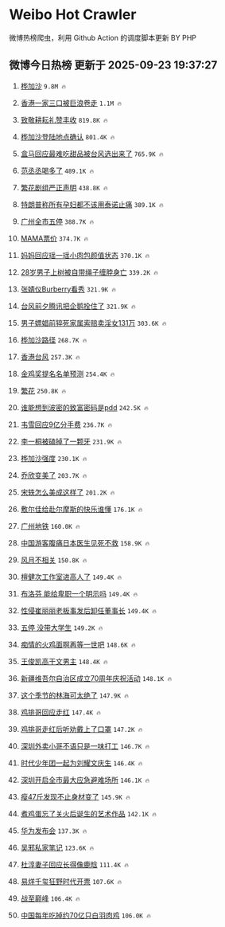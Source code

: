 # Weibo Hot Crawler 



微博热榜爬虫，利用 Github Action 的调度脚本更新 BY PHP 


## 微博今日热榜 更新于 2025-09-23 19:37:27 
1. [桦加沙](https://s.weibo.com/weibo?q=%E6%A1%A6%E5%8A%A0%E6%B2%99&t=31&band_rank=1&Refer=top) `9.8M 🔥` 

1. [香港一家三口被巨浪卷走](https://s.weibo.com/weibo?q=%E9%A6%99%E6%B8%AF%E4%B8%80%E5%AE%B6%E4%B8%89%E5%8F%A3%E8%A2%AB%E5%B7%A8%E6%B5%AA%E5%8D%B7%E8%B5%B0&t=31&band_rank=2&Refer=top) `1.1M 🔥` 

1. [致敬耕耘礼赞丰收](https://s.weibo.com/weibo?q=%23%E8%87%B4%E6%95%AC%E8%80%95%E8%80%98%E7%A4%BC%E8%B5%9E%E4%B8%B0%E6%94%B6%23&t=31&band_rank=3&Refer=top) `819.8K 🔥` 

1. [桦加沙登陆地点确认](https://s.weibo.com/weibo?q=%23%E6%A1%A6%E5%8A%A0%E6%B2%99%E7%99%BB%E9%99%86%E5%9C%B0%E7%82%B9%E7%A1%AE%E8%AE%A4%23&t=31&band_rank=4&Refer=top) `801.4K 🔥` 

1. [盒马回应最难吃甜品被台风选出来了](https://s.weibo.com/weibo?q=%23%E7%9B%92%E9%A9%AC%E5%9B%9E%E5%BA%94%E6%9C%80%E9%9A%BE%E5%90%83%E7%94%9C%E5%93%81%E8%A2%AB%E5%8F%B0%E9%A3%8E%E9%80%89%E5%87%BA%E6%9D%A5%E4%BA%86%23&t=31&band_rank=5&Refer=top) `765.9K 🔥` 

1. [范丞丞喝多了](https://s.weibo.com/weibo?q=%E8%8C%83%E4%B8%9E%E4%B8%9E%E5%96%9D%E5%A4%9A%E4%BA%86&t=31&band_rank=6&Refer=top) `489.1K 🔥` 

1. [繁花剧组严正声明](https://s.weibo.com/weibo?q=%23%E7%B9%81%E8%8A%B1%E5%89%A7%E7%BB%84%E4%B8%A5%E6%AD%A3%E5%A3%B0%E6%98%8E%23&t=31&band_rank=7&Refer=top) `438.8K 🔥` 

1. [特朗普称所有孕妇都不该用泰诺止痛](https://s.weibo.com/weibo?q=%23%E7%89%B9%E6%9C%97%E6%99%AE%E7%A7%B0%E6%89%80%E6%9C%89%E5%AD%95%E5%A6%87%E9%83%BD%E4%B8%8D%E8%AF%A5%E7%94%A8%E6%B3%B0%E8%AF%BA%E6%AD%A2%E7%97%9B%23&t=31&band_rank=8&Refer=top) `389.1K 🔥` 

1. [广州全市五停](https://s.weibo.com/weibo?q=%23%E5%B9%BF%E5%B7%9E%E5%85%A8%E5%B8%82%E4%BA%94%E5%81%9C%23&t=31&band_rank=9&Refer=top) `388.7K 🔥` 

1. [MAMA票价](https://s.weibo.com/weibo?q=MAMA%E7%A5%A8%E4%BB%B7&t=31&band_rank=10&Refer=top) `374.7K 🔥` 

1. [妈妈回应瑶一瑶小肉包颜值状态](https://s.weibo.com/weibo?q=%23%E5%A6%88%E5%A6%88%E5%9B%9E%E5%BA%94%E7%91%B6%E4%B8%80%E7%91%B6%E5%B0%8F%E8%82%89%E5%8C%85%E9%A2%9C%E5%80%BC%E7%8A%B6%E6%80%81%23&t=31&band_rank=11&Refer=top) `370.1K 🔥` 

1. [28岁男子上树被自带绳子缠脖身亡](https://s.weibo.com/weibo?q=%2328%E5%B2%81%E7%94%B7%E5%AD%90%E4%B8%8A%E6%A0%91%E8%A2%AB%E8%87%AA%E5%B8%A6%E7%BB%B3%E5%AD%90%E7%BC%A0%E8%84%96%E8%BA%AB%E4%BA%A1%23&t=31&band_rank=12&Refer=top) `339.2K 🔥` 

1. [张婧仪Burberry看秀](https://s.weibo.com/weibo?q=%23%E5%BC%A0%E5%A9%A7%E4%BB%AABurberry%E7%9C%8B%E7%A7%80%23&t=31&band_rank=13&Refer=top) `321.9K 🔥` 

1. [台风前夕腾讯把企鹅拴住了](https://s.weibo.com/weibo?q=%23%E5%8F%B0%E9%A3%8E%E5%89%8D%E5%A4%95%E8%85%BE%E8%AE%AF%E6%8A%8A%E4%BC%81%E9%B9%85%E6%8B%B4%E4%BD%8F%E4%BA%86%23&t=31&band_rank=14&Refer=top) `321.9K 🔥` 

1. [男子嫖娼前猝死家属索赔卖淫女131万](https://s.weibo.com/weibo?q=%23%E7%94%B7%E5%AD%90%E5%AB%96%E5%A8%BC%E5%89%8D%E7%8C%9D%E6%AD%BB%E5%AE%B6%E5%B1%9E%E7%B4%A2%E8%B5%94%E5%8D%96%E6%B7%AB%E5%A5%B3131%E4%B8%87%23&t=31&band_rank=15&Refer=top) `303.6K 🔥` 

1. [桦加沙路径](https://s.weibo.com/weibo?q=%23%E6%A1%A6%E5%8A%A0%E6%B2%99%E8%B7%AF%E5%BE%84%23&t=31&band_rank=16&Refer=top) `268.7K 🔥` 

1. [香港台风](https://s.weibo.com/weibo?q=%E9%A6%99%E6%B8%AF%E5%8F%B0%E9%A3%8E&t=31&band_rank=17&Refer=top) `257.3K 🔥` 

1. [金鸡奖提名名单预测](https://s.weibo.com/weibo?q=%23%E9%87%91%E9%B8%A1%E5%A5%96%E6%8F%90%E5%90%8D%E5%90%8D%E5%8D%95%E9%A2%84%E6%B5%8B%23&t=31&band_rank=18&Refer=top) `254.4K 🔥` 

1. [繁花](https://s.weibo.com/weibo?q=%E7%B9%81%E8%8A%B1&t=31&band_rank=19&Refer=top) `250.8K 🔥` 

1. [谁能想到波密的致富密码是pdd](https://s.weibo.com/weibo?q=%23%E8%B0%81%E8%83%BD%E6%83%B3%E5%88%B0%E6%B3%A2%E5%AF%86%E7%9A%84%E8%87%B4%E5%AF%8C%E5%AF%86%E7%A0%81%E6%98%AFpdd%23&t=31&band_rank=20&Refer=top) `242.5K 🔥` 

1. [韦雪回应9亿分手费](https://s.weibo.com/weibo?q=%23%E9%9F%A6%E9%9B%AA%E5%9B%9E%E5%BA%949%E4%BA%BF%E5%88%86%E6%89%8B%E8%B4%B9%23&t=31&band_rank=21&Refer=top) `236.7K 🔥` 

1. [李一桐被磕掉了一颗牙](https://s.weibo.com/weibo?q=%E6%9D%8E%E4%B8%80%E6%A1%90%E8%A2%AB%E7%A3%95%E6%8E%89%E4%BA%86%E4%B8%80%E9%A2%97%E7%89%99&t=31&band_rank=22&Refer=top) `231.9K 🔥` 

1. [桦加沙强度](https://s.weibo.com/weibo?q=%23%E6%A1%A6%E5%8A%A0%E6%B2%99%E5%BC%BA%E5%BA%A6%23&t=31&band_rank=23&Refer=top) `230.1K 🔥` 

1. [乔欣变美了](https://s.weibo.com/weibo?q=%E4%B9%94%E6%AC%A3%E5%8F%98%E7%BE%8E%E4%BA%86&t=31&band_rank=24&Refer=top) `203.7K 🔥` 

1. [宋轶怎么美成这样了](https://s.weibo.com/weibo?q=%E5%AE%8B%E8%BD%B6%E6%80%8E%E4%B9%88%E7%BE%8E%E6%88%90%E8%BF%99%E6%A0%B7%E4%BA%86&t=31&band_rank=25&Refer=top) `201.2K 🔥` 

1. [敷尔佳给赴尔摩斯的快乐谁懂](https://s.weibo.com/weibo?q=%23%E6%95%B7%E5%B0%94%E4%BD%B3%E7%BB%99%E8%B5%B4%E5%B0%94%E6%91%A9%E6%96%AF%E7%9A%84%E5%BF%AB%E4%B9%90%E8%B0%81%E6%87%82%23&t=31&band_rank=26&Refer=top) `176.1K 🔥` 

1. [广州地铁](https://s.weibo.com/weibo?q=%E5%B9%BF%E5%B7%9E%E5%9C%B0%E9%93%81&t=31&band_rank=27&Refer=top) `160.0K 🔥` 

1. [中国游客腹痛日本医生见死不救](https://s.weibo.com/weibo?q=%E4%B8%AD%E5%9B%BD%E6%B8%B8%E5%AE%A2%E8%85%B9%E7%97%9B%E6%97%A5%E6%9C%AC%E5%8C%BB%E7%94%9F%E8%A7%81%E6%AD%BB%E4%B8%8D%E6%95%91&t=31&band_rank=28&Refer=top) `158.9K 🔥` 

1. [风月不相关](https://s.weibo.com/weibo?q=%E9%A3%8E%E6%9C%88%E4%B8%8D%E7%9B%B8%E5%85%B3&t=31&band_rank=29&Refer=top) `150.8K 🔥` 

1. [檀健次工作室进高人了](https://s.weibo.com/weibo?q=%E6%AA%80%E5%81%A5%E6%AC%A1%E5%B7%A5%E4%BD%9C%E5%AE%A4%E8%BF%9B%E9%AB%98%E4%BA%BA%E4%BA%86&t=31&band_rank=30&Refer=top) `149.4K 🔥` 

1. [布洛芬 能给卑职一个明示吗](https://s.weibo.com/weibo?q=%E5%B8%83%E6%B4%9B%E8%8A%AC%20%E8%83%BD%E7%BB%99%E5%8D%91%E8%81%8C%E4%B8%80%E4%B8%AA%E6%98%8E%E7%A4%BA%E5%90%97&t=31&band_rank=31&Refer=top) `149.4K 🔥` 

1. [性侵崔丽丽老板事发后卸任董事长](https://s.weibo.com/weibo?q=%23%E6%80%A7%E4%BE%B5%E5%B4%94%E4%B8%BD%E4%B8%BD%E8%80%81%E6%9D%BF%E4%BA%8B%E5%8F%91%E5%90%8E%E5%8D%B8%E4%BB%BB%E8%91%A3%E4%BA%8B%E9%95%BF%23&t=31&band_rank=32&Refer=top) `149.4K 🔥` 

1. [五停 没带大学生](https://s.weibo.com/weibo?q=%E4%BA%94%E5%81%9C%20%E6%B2%A1%E5%B8%A6%E5%A4%A7%E5%AD%A6%E7%94%9F&t=31&band_rank=33&Refer=top) `149.2K 🔥` 

1. [痴情的火鸡面啊再等一世吧](https://s.weibo.com/weibo?q=%E7%97%B4%E6%83%85%E7%9A%84%E7%81%AB%E9%B8%A1%E9%9D%A2%E5%95%8A%E5%86%8D%E7%AD%89%E4%B8%80%E4%B8%96%E5%90%A7&t=31&band_rank=34&Refer=top) `148.6K 🔥` 

1. [王俊凯高干文男主](https://s.weibo.com/weibo?q=%23%E7%8E%8B%E4%BF%8A%E5%87%AF%E9%AB%98%E5%B9%B2%E6%96%87%E7%94%B7%E4%B8%BB%23&t=31&band_rank=35&Refer=top) `148.4K 🔥` 

1. [新疆维吾尔自治区成立70周年庆祝活动](https://s.weibo.com/weibo?q=%23%E6%96%B0%E7%96%86%E7%BB%B4%E5%90%BE%E5%B0%94%E8%87%AA%E6%B2%BB%E5%8C%BA%E6%88%90%E7%AB%8B70%E5%91%A8%E5%B9%B4%E5%BA%86%E7%A5%9D%E6%B4%BB%E5%8A%A8%23&t=31&band_rank=36&Refer=top) `148.1K 🔥` 

1. [这个季节的林海可太绝了](https://s.weibo.com/weibo?q=%23%E8%BF%99%E4%B8%AA%E5%AD%A3%E8%8A%82%E7%9A%84%E6%9E%97%E6%B5%B7%E5%8F%AF%E5%A4%AA%E7%BB%9D%E4%BA%86%23&t=31&band_rank=37&Refer=top) `147.9K 🔥` 

1. [鸡排哥回应走红](https://s.weibo.com/weibo?q=%23%E9%B8%A1%E6%8E%92%E5%93%A5%E5%9B%9E%E5%BA%94%E8%B5%B0%E7%BA%A2%23&t=31&band_rank=38&Refer=top) `147.4K 🔥` 

1. [鸡排哥走红后听劝戴上了口罩](https://s.weibo.com/weibo?q=%23%E9%B8%A1%E6%8E%92%E5%93%A5%E8%B5%B0%E7%BA%A2%E5%90%8E%E5%90%AC%E5%8A%9D%E6%88%B4%E4%B8%8A%E4%BA%86%E5%8F%A3%E7%BD%A9%23&t=31&band_rank=39&Refer=top) `147.2K 🔥` 

1. [深圳外卖小哥不语只是一味打工](https://s.weibo.com/weibo?q=%E6%B7%B1%E5%9C%B3%E5%A4%96%E5%8D%96%E5%B0%8F%E5%93%A5%E4%B8%8D%E8%AF%AD%E5%8F%AA%E6%98%AF%E4%B8%80%E5%91%B3%E6%89%93%E5%B7%A5&t=31&band_rank=40&Refer=top) `146.7K 🔥` 

1. [时代少年团一起为刘耀文庆生](https://s.weibo.com/weibo?q=%23%E6%97%B6%E4%BB%A3%E5%B0%91%E5%B9%B4%E5%9B%A2%E4%B8%80%E8%B5%B7%E4%B8%BA%E5%88%98%E8%80%80%E6%96%87%E5%BA%86%E7%94%9F%23&t=31&band_rank=41&Refer=top) `146.4K 🔥` 

1. [深圳开启全市最大应急避难场所](https://s.weibo.com/weibo?q=%23%E6%B7%B1%E5%9C%B3%E5%BC%80%E5%90%AF%E5%85%A8%E5%B8%82%E6%9C%80%E5%A4%A7%E5%BA%94%E6%80%A5%E9%81%BF%E9%9A%BE%E5%9C%BA%E6%89%80%23&t=31&band_rank=42&Refer=top) `146.1K 🔥` 

1. [瘦47斤发现不止身材变了](https://s.weibo.com/weibo?q=%E7%98%A647%E6%96%A4%E5%8F%91%E7%8E%B0%E4%B8%8D%E6%AD%A2%E8%BA%AB%E6%9D%90%E5%8F%98%E4%BA%86&t=31&band_rank=43&Refer=top) `145.9K 🔥` 

1. [煮鸡蛋忘了关火后诞生的艺术作品](https://s.weibo.com/weibo?q=%E7%85%AE%E9%B8%A1%E8%9B%8B%E5%BF%98%E4%BA%86%E5%85%B3%E7%81%AB%E5%90%8E%E8%AF%9E%E7%94%9F%E7%9A%84%E8%89%BA%E6%9C%AF%E4%BD%9C%E5%93%81&t=31&band_rank=44&Refer=top) `142.1K 🔥` 

1. [华为发布会](https://s.weibo.com/weibo?q=%E5%8D%8E%E4%B8%BA%E5%8F%91%E5%B8%83%E4%BC%9A&t=31&band_rank=45&Refer=top) `137.3K 🔥` 

1. [吴邪私家笔记](https://s.weibo.com/weibo?q=%E5%90%B4%E9%82%AA%E7%A7%81%E5%AE%B6%E7%AC%94%E8%AE%B0&t=31&band_rank=46&Refer=top) `123.6K 🔥` 

1. [杜淳妻子回应长得像鹿晗](https://s.weibo.com/weibo?q=%23%E6%9D%9C%E6%B7%B3%E5%A6%BB%E5%AD%90%E5%9B%9E%E5%BA%94%E9%95%BF%E5%BE%97%E5%83%8F%E9%B9%BF%E6%99%97%23&t=31&band_rank=47&Refer=top) `111.4K 🔥` 

1. [易烊千玺狂野时代开票](https://s.weibo.com/weibo?q=%23%E6%98%93%E7%83%8A%E5%8D%83%E7%8E%BA%E7%8B%82%E9%87%8E%E6%97%B6%E4%BB%A3%E5%BC%80%E7%A5%A8%23&t=31&band_rank=48&Refer=top) `107.6K 🔥` 

1. [战至巅峰](https://s.weibo.com/weibo?q=%E6%88%98%E8%87%B3%E5%B7%85%E5%B3%B0&t=31&band_rank=49&Refer=top) `106.4K 🔥` 

1. [中国每年吃掉约70亿只白羽肉鸡](https://s.weibo.com/weibo?q=%23%E4%B8%AD%E5%9B%BD%E6%AF%8F%E5%B9%B4%E5%90%83%E6%8E%89%E7%BA%A670%E4%BA%BF%E5%8F%AA%E7%99%BD%E7%BE%BD%E8%82%89%E9%B8%A1%23&t=31&band_rank=50&Refer=top) `106.0K 🔥` 

